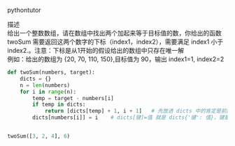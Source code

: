 
pythontutor 

描述  
给出一个整数数组，请在数组中找出两个加起来等于目标值的数，你给出的函数twoSum 需要返回这两个数字的下标（index1，index2），需要满足 index1 小于index2.。注意：下标是从1开始的假设给出的数组中只存在唯一解  
例如：给出的数组为 {20, 70, 110, 150},目标值为 90，输出 index1=1, index2=2  

```python
def twoSum(numbers, target):
    dicts = {}
    n = len(numbers)
    for i in range(n):
        temp = target - numbers[i]
        if temp in dicts:
            return [dicts[temp] + 1, i + 1]   # 先放进 dicts 中的肯定是前面的，然后再加上当前这个的 index    
        dicts[numbers[i]] = i    # dicts[键]=值 就是 dicts{'键': 值}，键是 number，值是索引  


twoSum([3, 2, 4], 6)
```
